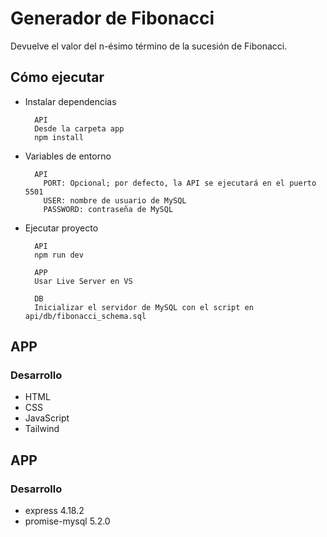 # Generador de Fibonacci

Devuelve el valor del n-ésimo término de la sucesión de Fibonacci.

## Cómo ejecutar

- Instalar dependencias

  ```
    API
    Desde la carpeta app
    npm install
  ```

- Variables de entorno

  ```
    API
      PORT: Opcional; por defecto, la API se ejecutará en el puerto 5501
      USER: nombre de usuario de MySQL
      PASSWORD: contraseña de MySQL
  ```

- Ejecutar proyecto

  ```
    API
    npm run dev

    APP
    Usar Live Server en VS

    DB
    Inicializar el servidor de MySQL con el script en api/db/fibonacci_schema.sql
  ```

## APP

### Desarrollo

- HTML
- CSS
- JavaScript
- Tailwind

## APP

### Desarrollo

- express 4.18.2
- promise-mysql 5.2.0
